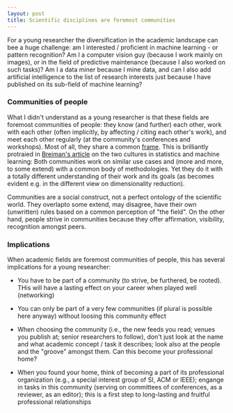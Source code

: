 ```yaml
---
layout: post
title: Scientific disciplines are foremost communities
---
```


For a young researcher the diversification in the academic landscape can bee a huge challenge: am I interested / proficient in machine learning - or pattern recognition? Am I a computer vision guy (because I work mainly on images), or in the field of predictive maintenance (because I also worked on such tasks)? Am I a data miner because I mine data, and can I also add artificial intelligence to the list of research interests just because I have published on its sub-field of machine learning?

### Communities of people

What I didn't understand as a young researcher is that these fields are foremost communities of people: they know (and further) each other, work with each other (often implicitly, by affecting / citing each other's work), and meet each other regularly (at the community's conferences and workshops). Most of all, they share a common [frame](https://en.wikipedia.org/wiki/Framing_(social_sciences)). This is brilliantly protraied in [Breiman's article](http://www2.math.uu.se/~thulin/mm/breiman.pdf) on the two cultures in statistics and machine learning: Both communities work on similar use cases and (more and more, to some extend) with a common body of methodologies. Yet they do it with a totally different understanding of their work and its goals (as becomes evident e.g. in the different view on dimensionality reduction). 

Communities are a social construct, not a perfect ontology of the scientific world. They overlapto some extend, may disagree, have their own (unwritten) rules based on a common perception of "the field". On the other hand, people strive in communities because they offer affirmation, visibility, recognition amongst peers.

### Implications

When academic fields are foremost communities of people, this has several implications for a young researcher:

* You have to be part of a community (to strive, be furthered, be rooted). THis will have a lasting effect on your career when played well (networking)

* You can only be part of a very few communities (if plural is possible here anyway) without loosing this community effect

* When choosing the community (i.e., the new feeds you read; venues you publish at; senior researchers to follow), don't just look at the name and what academic concept / task it describes; look also at the people and the "groove" amongst them. Can this become your professional home?

* When you found your home, think of becoming a part of its professional organization (e.g., a special interest group of SI, ACM or IEEE); engange in tasks in this community (serving on committees of conferences, as a reviewer, as an editor); this is a first step to long-lasting and fruitful professional relationships